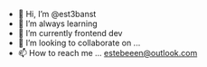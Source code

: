 - 👋 Hi, I’m @est3banst
- 👀 I’m always learning
- 🌱 I’m currently frontend dev
- 💞️ I’m looking to collaborate on ...
- 📫 How to reach me ...
estebeeen@outlook.com
<!---
est3banst/est3banst is a ✨ special ✨ repository because its `README.md` (this file) appears on your GitHub profile.
You can click the Preview link to take a look at your changes.
--->
